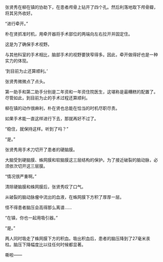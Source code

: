 张贤秀在柳在镇的协助下，在患者颅骨上钻开了四个孔。然后利落地取下颅骨瓣，将其另外收好。

“进行牵开。”

朴在贤抓准时机，用牵开器将手术部位的两端向左右拉开并固定住。

这是为了确保手术视野。

与其他科室的手术相比，脑部手术的视野要狭窄得多。因此，牵开做得好也是一种实力的体现。

‘到目前为止还算顺利。’

张贤秀微微点了点头。

第一助手和第二助手分别是二年资和一年资住院医生，这堪称是最糟糕的配置了。尽管如此，到目前为止的手术过程还算顺利。

柳在镇的动作很麻利，朴在贤也总能在恰当的时机尽职尽责。

如果手术能一直这样进行下去，那就再好不过了。

“稳住，就保持这样。听到了吗？”

“是。”

张贤秀用手术刀切开了患者的硬脑膜。

大脑受到硬脑膜、蛛网膜和软脑膜这三层结构的保护。为了接近破裂的脑动脉，必须依次切开这三层膜。

“情况很严重啊。”

清除硬脑膜和蛛网膜后，张贤秀叹了口气。

从破裂的脑动脉瘤中流出的血液，在蛛网膜下方积了厚厚一层。

怪不得患者脑压会高得那么离谱……

“在镇，你也一起用吸引器。”

“是。”

两人同时吸走了蛛网膜下方的积血。吸出积血后，患者的脑压降到了27毫米汞柱。脑压下降幅度比以往任何时候都显著。

嘶啦——